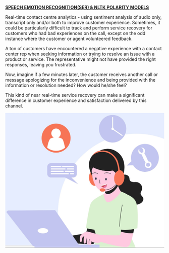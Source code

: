<u>**SPEECH EMOTION RECOGNITION(SER) & NLTK POLARITY MODELS**</u>

Real-time contact centre analytics - using sentiment analysis of audio only, transcript only and/or both to improve customer experience.
Sometimes, it could be particularly difficult to track and perform service recovery for customers who had bad experiences on the call, except on the odd instance where the customer or agent volunteered feedback.

A ton of customers have encountered a negative experience with a contact center rep when seeking information or trying to resolve an issue with a product or service. The representative might not have provided the right responses, leaving you frustrated.

Now, imagine if a few minutes later, the customer receives another call or message apologizing for the inconvenience and being provided with the information or resolution needed? How would he/she feel?

This kind of near real-time service recovery can make a significant difference in customer experience and satisfaction delivered by this channel.

<img src="https://github.com/Sarah-Data/Real-time-contact-centre-analytics---Sentiment-Analysis/blob/main/Contact%20Centre%20jpeg.jpg" width="550" height="auto">
